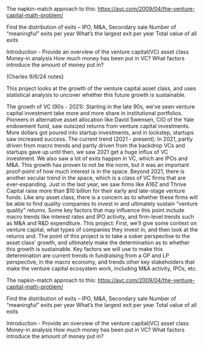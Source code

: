 The napkin-match approach to this: https://avc.com/2009/04/the-venture-capital-math-problem/

Find the distribution of exits – IPO, M&A, Secondary sale
Number of “meaningful” exits per year
What’s the largest exit per year
Total value of all exits

Introduction - Provide an overview of the venture capital(VC) asset class
Money-in analysis
How much money has been put in VC?
What factors introduce the amount of money put in?

(Charles 9/6/24 notes)

This project looks at the growth of the venture capital asset class, and uses statistical analysis to uncover whether this future growth is sustainable.

The growth of VC (90s - 2021): Starting in the late 90s, we’ve seen venture capital investment take more and more share in institutional portfolios. Pioneers in alternative asset allocation like David Swensen, CIO of the Yale endowment fund, saw outsized returns from venture capital investments. More dollars got poured into startup investments, and in lockstep, startups saw increased success.
The current trend (2021 - present): In 2021, partly driven from macro trends and partly driven from the backdrop VCs and startups gave up until then, we saw 2021 get a huge influx of VC investment. We also saw a lot of exits happen in VC, which are IPOs and M&A. This growth has proven to not be the norm, but it was an important proof-point of how much interest is in the space.
Beyond 2021, there is another secular trend in the space, which is a class of VC firms that are ever-expanding. Just in the last year, we saw firms like A16Z and Thrive Capital raise more than $10 billion for their early and late-stage venture funds. Like any asset class, there is a concern as to whether these firms will be able to find quality companies to invest in and ultimately sustain “venture quality” returns. Some key factors that may influence this point include macro trends like interest rates and IPO activity, and firm-level trends such as M&A and R&D expenditure.
This project: First, we’ll give some context on venture capital, what types of companies they invest in, and then look at the returns and. The point of this project is to take a sober perspective to the asset class’ growth, and ultimately make the determination as to whether this growth is sustainable. Key factors we will use to make this determination are current trends in fundraising from a GP and LP perspective, in the macro economy, and trends other key stakeholders that make the venture capital ecosystem work, including M&A activity, IPOs, etc.

The napkin-match approach to this: https://avc.com/2009/04/the-venture-capital-math-problem/

Find the distribution of exits – IPO, M&A, Secondary sale
Number of “meaningful” exits per year
What’s the largest exit per year
Total value of all exits

Introduction - Provide an overview of the venture capital(VC) asset class
Money-in analysis
How much money has been put in VC?
What factors introduce the amount of money put in?

